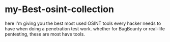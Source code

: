 # my-Best-osint-collection
here  I'm  giving  you  the  best most used  OSINT  tools  every  hacker needs  to  have  when  doing  a  penetration test work.  whether for  BugBounty or real-life  pentesting,  these are most  have  tools.  
